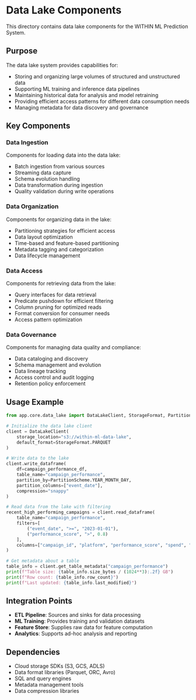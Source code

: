 # Data Lake Components

This directory contains data lake components for the WITHIN ML Prediction System.

## Purpose

The data lake system provides capabilities for:
- Storing and organizing large volumes of structured and unstructured data
- Supporting ML training and inference data pipelines
- Maintaining historical data for analysis and model retraining
- Providing efficient access patterns for different data consumption needs
- Managing metadata for data discovery and governance

## Key Components

### Data Ingestion

Components for loading data into the data lake:
- Batch ingestion from various sources
- Streaming data capture
- Schema evolution handling
- Data transformation during ingestion
- Quality validation during write operations

### Data Organization

Components for organizing data in the lake:
- Partitioning strategies for efficient access
- Data layout optimization
- Time-based and feature-based partitioning
- Metadata tagging and categorization
- Data lifecycle management

### Data Access

Components for retrieving data from the lake:
- Query interfaces for data retrieval
- Predicate pushdown for efficient filtering
- Column pruning for optimized reads
- Format conversion for consumer needs
- Access pattern optimization

### Data Governance

Components for managing data quality and compliance:
- Data cataloging and discovery
- Schema management and evolution
- Data lineage tracking
- Access control and audit logging
- Retention policy enforcement

## Usage Example

```python
from app.core.data_lake import DataLakeClient, StorageFormat, PartitionScheme

# Initialize the data lake client
client = DataLakeClient(
    storage_location="s3://within-ml-data-lake",
    default_format=StorageFormat.PARQUET
)

# Write data to the lake
client.write_dataframe(
    df=campaign_performance_df,
    table_name="campaign_performance",
    partition_by=PartitionScheme.YEAR_MONTH_DAY,
    partition_columns=["event_date"],
    compression="snappy"
)

# Read data from the lake with filtering
recent_high_performing_campaigns = client.read_dataframe(
    table_name="campaign_performance",
    filters=[
        ("event_date", ">=", "2023-01-01"),
        ("performance_score", ">", 0.8)
    ],
    columns=["campaign_id", "platform", "performance_score", "spend", "roi"]
)

# Get metadata about a table
table_info = client.get_table_metadata("campaign_performance")
print(f"Table size: {table_info.size_bytes / (1024**3):.2f} GB")
print(f"Row count: {table_info.row_count}")
print(f"Last updated: {table_info.last_modified}")
```

## Integration Points

- **ETL Pipeline**: Sources and sinks for data processing
- **ML Training**: Provides training and validation datasets
- **Feature Store**: Supplies raw data for feature computation
- **Analytics**: Supports ad-hoc analysis and reporting

## Dependencies

- Cloud storage SDKs (S3, GCS, ADLS)
- Data format libraries (Parquet, ORC, Avro)
- SQL and query engines
- Metadata management tools
- Data compression libraries 